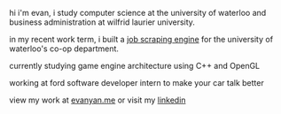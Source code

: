 hi i'm evan, i study computer science at the university of waterloo and business administration at wilfrid laurier university.

in my recent work term, i built a <a href="https://www.linkedin.com/feed/update/urn:li:activity:7232846565734789120/">job scraping engine</a> for the university of waterloo's co-op department.

currently studying game engine architecture using C++ and OpenGL

working at ford software developer intern to make your car talk better

view my work at <a href="https://evanyan.me/">evanyan.me</a> or visit my <a href="https://www.linkedin.com/in/yanevan/">linkedin</a>

